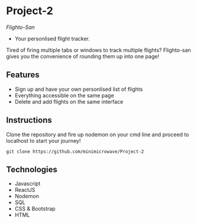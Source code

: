 # Project-2

_Flighto-San_
* Your personlised flight tracker.

Tired of firing multiple tabs or windows to track multiple flights? 
Flighto-san gives you the convenience of rounding them up into one page! 

## Features

- Sign up and have your own personlised list of flights
- Everything accessible on the same page
- Delete and add flights on the same interface

## Instructions 

Clone the repository and fire up nodemon on your cmd line and proceed to localhost to start your journey!

```git clone https://github.com/minimicrowave/Project-2```


## Technologies 

- Javascript
- ReactJS
- Nodemon
- SQL
- CSS & Bootstrap
- HTML
